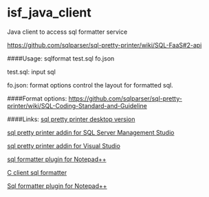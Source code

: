 isf_java_client
===============

Java client to access sql formatter service

https://github.com/sqlparser/sql-pretty-printer/wiki/SQL-FaaS#2-api


####Usage:
sqlformat test.sql fo.json

test.sql: input sql

fo.json: format options control the layout for formatted sql.

####Format options:
https://github.com/sqlparser/sql-pretty-printer/wiki/SQL-Coding-Standard-and-Guideline

####Links:
[sql pretty printer desktop version](http://www.dpriver.com/products/sqlpp/desktop_index.php)

[sql pretty printer addin for SQL Server Management Studio](http://www.dpriver.com/products/sqlpp/ssms_index.php)

[sql pretty printer addin for Visual Studio](http://www.dpriver.com/products/sqlpp/vs_index.php)

[sql formatter plugin for Notepad++](https://github.com/sqlparser/isf_notepad)

[C client sql formatter](https://github.com/sqlparser/isf_c_client)

[Sql formatter plugin for Notepad++](https://github.com/sqlparser/isf_notepad)